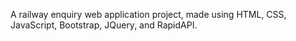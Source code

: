 
A railway enquiry web application project, made using HTML, CSS, JavaScript, Bootstrap, JQuery, and RapidAPI.
